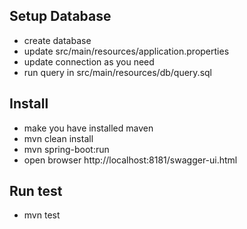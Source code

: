 ## Setup Database
- create database
- update src/main/resources/application.properties
- update connection as you need
- run query in src/main/resources/db/query.sql

## Install
- make you have installed maven
- mvn clean install
- mvn spring-boot:run
- open browser http://localhost:8181/swagger-ui.html

## Run test
- mvn test
